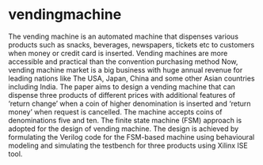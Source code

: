 # vendingmachine

 The vending machine is an automated machine that dispenses various products such as snacks, beverages, newspapers, tickets etc to customers when money or credit card is inserted. Vending machines are more accessible and practical than the convention purchasing method Now, vending machine market is a big business with huge annual revenue for leading nations like The USA, Japan, China and some other Asian countries including India. The paper aims to design a vending machine that can dispense three products of different prices with additional features of ‘return change’ when a coin of higher denomination is inserted and ‘return money’ when request is cancelled. The machine accepts coins of denominations five and ten. The finite state machine (FSM) approach is adopted for the design of vending machine. The design is achieved by formulating the Verilog code for the FSM-based machine using behavioural modeling and simulating the testbench for three products using Xilinx ISE tool.
